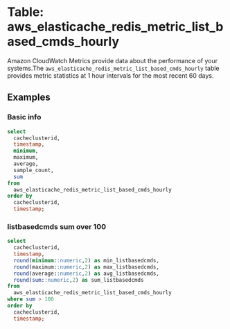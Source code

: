 # Table: aws_elasticache_redis_metric_list_based_cmds_hourly

Amazon CloudWatch Metrics provide data about the performance of your systems.The `aws_elasticache_redis_metric_list_based_cmds_hourly` table provides metric statistics at 1 hour intervals for the most recent 60 days.

## Examples

### Basic info

```sql
select
  cacheclusterid,
  timestamp,
  minimum,
  maximum,
  average,
  sample_count,
  sum
from
  aws_elasticache_redis_metric_list_based_cmds_hourly
order by
  cacheclusterid,
  timestamp;
```

### listbasedcmds sum over 100 

```sql
select
  cacheclusterid,
  timestamp,
  round(minimum::numeric,2) as min_listbasedcmds,
  round(maximum::numeric,2) as max_listbasedcmds,
  round(average::numeric,2) as avg_listbasedcmds,
  round(sum::numeric,2) as sum_listbasedcmds
from
  aws_elasticache_redis_metric_list_based_cmds_hourly
where sum > 100
order by
  cacheclusterid,
  timestamp;
```